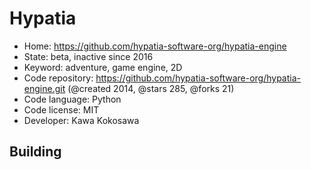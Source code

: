 # Hypatia

- Home: https://github.com/hypatia-software-org/hypatia-engine
- State: beta, inactive since 2016
- Keyword: adventure, game engine, 2D
- Code repository: https://github.com/hypatia-software-org/hypatia-engine.git (@created 2014, @stars 285, @forks 21)
- Code language: Python
- Code license: MIT
- Developer: Kawa Kokosawa

## Building
